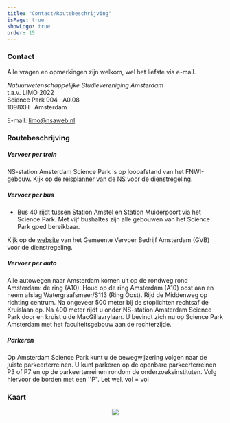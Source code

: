 ```yaml
---
title: "Contact/Routebeschrijving"
isPage: true
showLogo: true
order: 15
---
```


### Contact

Alle vragen en opmerkingen zijn welkom, wel het liefste via e-mail.

_Natuurwetenschappelijke Studievereniging Amsterdam_  
t.a.v. LIMO 2022<br />
Science Park 904 &nbsp; A0.08<br />
1098XH &nbsp; Amsterdam

E-mail: <limo@nsaweb.nl>  

### Routebeschrijving

##### Vervoer per trein
NS-station Amsterdam Science Park is op loopafstand van het FNWI-gebouw. Kijk op de <a href="https://www.ns.nl/reisplanner#/" target = "_blank">reisplanner</a> van de NS voor de dienstregeling.

##### Vervoer per bus
<ul>
<li>Bus 40 rijdt tussen Station Amstel en Station Muiderpoort via het Science Park. Met vijf bushaltes zijn alle gebouwen van het Science Park goed bereikbaar.</li>
</ul>
Kijk op de <a href="https://www.gvb.nl/" target="_blank">website</a> van het Gemeente Vervoer Bedrijf Amsterdam (GVB) voor de dienstregeling.

##### Vervoer per auto
Alle autowegen naar Amsterdam komen uit op de rondweg rond Amsterdam: de ring (A10). Houd op de ring Amsterdam (A10) oost aan en neem afslag Watergraafsmeer/S113 (Ring Oost). 
Rijd de Middenweg op richting centrum. Na ongeveer 500 meter bij de stoplichten rechtsaf de Kruislaan op. 
Na 400 meter rijdt u onder NS-station Amsterdam Science Park door en kruist u de MacGillavrylaan. U bevindt zich nu op Science Park Amsterdam met het faculteitsgebouw aan de rechterzijde.

##### Parkeren
Op Amsterdam Science Park kunt u de bewegwijzering volgen naar de juiste parkeerterreinen. U kunt parkeren op de openbare parkeerterreinen P3 of P7 en op de parkeerterreinen rondom de onderzoeksinstituten. 
Volg hiervoor de borden met een ''P". Let wel, vol = vol 

[//]: # (### Declareren reiskosten
Het is mogelijk om reiskosten te declareren, zoals in het <a href="reglement.html">reglement</a> vermeld staat, tenzij anders overeengekomen met de commissie.)

### Kaart
<center><img style="max-width: 100%" src="img/kaart.png" /></center>
